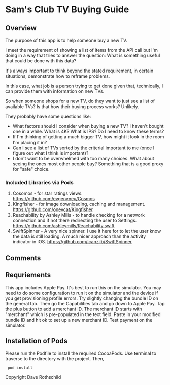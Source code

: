 # Sam's Club TV Buying Guide

## Overview

The purpose of this app is to help someone buy a new TV.

I meet the requirement of showing a list of items from the API call but I'm doing in a way that tries to answer the question:  What is something useful that could be done with this data?

It's always important to think beyond the stated requirement, in certain situations, demonstrate how to reframe problems.

In this case, what job is a person trying to get done given that, technically, I can provide them with information on new TVs.

So when someone shops for a new TV, do they want to just see a list of available TVs?  Is that how their buying process works?  Unlikely.

They probably have some questions like:
- What factors should I consider when buying a new TV?  I haven't bought one in a while.  What is 4K? What is IPS?  Do I need to know these terms?
- If I'm thinking of getting a much bigger TV, how might it look in the room I'm placing it in?
- Can I see a list of TVs sorted by the criterial important to me (once I figure out what I think is important)?
- I don't want to be overwhelmed with too many choices.  What about seeing the ones most other people buy?  Something that is a good proxy for  "safe" choice.

### Included Libraries via Pods
1. Cosomos - for star ratings views. https://github.com/evgenyneu/Cosmos
2. Kingfisher - for image downloading, caching and management. https://github.com/onevcat/Kingfisher
3. Reachability by Ashley Mills - to handle checking for a network connection and if not there redirecting the user to Settings. https://github.com/ashleymills/Reachability.swift
4. SwiftSpinner - A very nice spinner.  I use it here for to let the user know the data is still loading.  A much nicer approach than the activity indicator in iOS. https://github.com/icanzilb/SwiftSpinner

## Comments



## Requriements

This app includes Apple Pay.  It's best to run this on the simulator.  You may need to do some configuration to run it on the simulator and the device if you get provisioning profile errors.  Try slightly changing the bundle ID on the general tab.  Then go the Capabilities tab and go down to Apple Pay. Tap the plus button to add a merchant ID.  The merchant ID starts with "merchant" which is pre-populated in the text field.  Paste in your modified bundle ID and hit ok to set up a new merchant ID.  Test payment on the simulator.

## Installation of Pods

Please run the Podfile to install the required CocoaPods.  Use terminal to traverse to the directory with the project.  Then,

```
 pod install
```

Copyright Dave Rothschild
